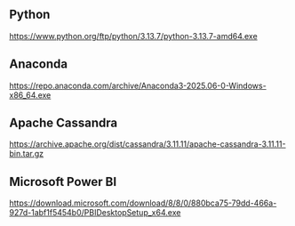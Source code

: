 ## Python
https://www.python.org/ftp/python/3.13.7/python-3.13.7-amd64.exe <br>
## Anaconda
https://repo.anaconda.com/archive/Anaconda3-2025.06-0-Windows-x86_64.exe
## Apache Cassandra
https://archive.apache.org/dist/cassandra/3.11.11/apache-cassandra-3.11.11-bin.tar.gz
## Microsoft Power BI
https://download.microsoft.com/download/8/8/0/880bca75-79dd-466a-927d-1abf1f5454b0/PBIDesktopSetup_x64.exe
